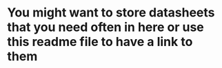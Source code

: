 # You might want to store datasheets that you need often in here or use this readme file to have a link to them
